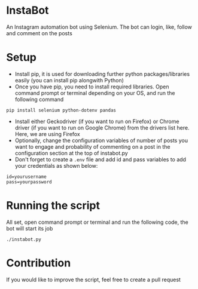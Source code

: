 # InstaBot
An Instagram automation bot using Selenium. The bot can login, like, follow and comment on the posts

# Setup
- Install pip, it is used for downloading further python packages/libraries easily (you can install pip alongwith Python)
- Once you have pip, you need to install required libraries. Open command prompt or terminal depending on your OS, and run the following command

````
pip install selenium python-dotenv pandas
````
- Install either Geckodriver (if you want to run on Firefox) or Chrome driver (if you want to run on Google Chrome) from the drivers list here. Here, we are using Firefox
- Optionally, change the configuration variables of number of posts you want to engage and probability of commenting on a post in the configuration section at the top of instabot.py
- Don't forget to create a `.env` file and add id and pass variables to add your credentials as shown below:
````
id=yourusername
pass=yourpassword
````
# Running the script
All set, open command prompt or terminal and run the following code, the bot will start its job
````
./instabot.py
````

# Contribution
If you would like to improve the script, feel free to create a pull request


